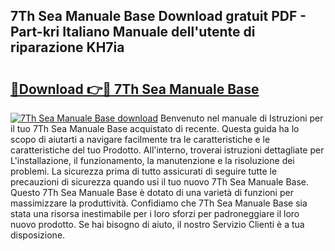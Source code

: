 ## 7Th Sea Manuale Base Download gratuit PDF - Part-kri Italiano Manuale dell'utente di riparazione KH7ia

# <h2><a href="http://dfe1tkj.blite.top/?on=7Th+Sea+Manuale+Base">🔗Download 👉🔴 7Th Sea Manuale Base</a></h2>

[![7Th Sea Manuale Base download](https://i.imgur.com/lujVjoI.png)](http://dfe1tkj.blite.top/?on=7Th+Sea+Manuale+Base)
Benvenuto nel manuale di Istruzioni per il tuo 7Th Sea Manuale Base acquistato di recente. Questa guida ha lo scopo di aiutarti a navigare facilmente tra le caratteristiche e le caratteristiche del tuo Prodotto. All'interno, troverai istruzioni dettagliate per L'installazione, il funzionamento, la manutenzione e la risoluzione dei problemi. La sicurezza prima di tutto assicurati di seguire tutte le precauzioni di sicurezza quando usi il tuo nuovo 7Th Sea Manuale Base. Questo 7Th Sea Manuale Base è dotato di una varietà di funzioni per massimizzare la produttività. Confidiamo che 7Th Sea Manuale Base sia stata una risorsa inestimabile per i loro sforzi per padroneggiare il loro nuovo prodotto. Se hai bisogno di aiuto, il nostro Servizio Clienti è a tua disposizione.
